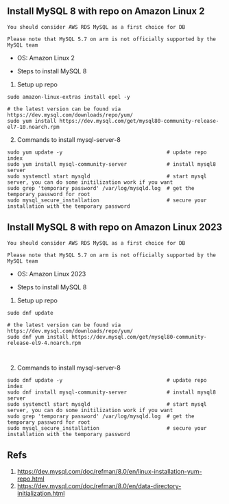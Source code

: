 ## Install MySQL 8 with repo on Amazon Linux 2

`You should consider AWS RDS MySQL as a first choice for DB`

`Please note that MySQL 5.7 on arm is not officially supported by the MySQL team`

* OS: Amazon Linux 2

* Steps to install MySQL 8

1. Setup up repo

```
sudo amazon-linux-extras install epel -y

# the latest version can be found via https://dev.mysql.com/downloads/repo/yum/
sudo yum install https://dev.mysql.com/get/mysql80-community-release-el7-10.noarch.rpm

```

2. Commands to install mysql-server-8

```shell
sudo yum update -y                                  # update repo index
sudo yum install mysql-community-server             # install mysql8 server
sudo systemctl start mysqld                         # start mysql server, you can do some initilization work if you want 
sudo grep 'temporary password' /var/log/mysqld.log  # get the temporary password for root
sudo mysql_secure_installation                      # secure your installation with the temporary password

```

## Install MySQL 8 with repo on Amazon Linux 2023

`You should consider AWS RDS MySQL as a first choice for DB`

`Please note that MySQL 5.7 on arm is not officially supported by the MySQL team`

* OS: Amazon Linux 2023

* Steps to install MySQL 8

1. Setup up repo

```
sudo dnf update

# the latest version can be found via https://dev.mysql.com/downloads/repo/yum/
sudo dnf yum install https://dev.mysql.com/get/mysql80-community-release-el9-4.noarch.rpm



```

2. Commands to install mysql-server-8

```shell
sudo dnf update -y                                  # update repo index
sudo dnf install mysql-community-server             # install mysql8 server
sudo systemctl start mysqld                         # start mysql server, you can do some initilization work if you want 
sudo grep 'temporary password' /var/log/mysqld.log  # get the temporary password for root
sudo mysql_secure_installation                      # secure your installation with the temporary password

```


## Refs

1. https://dev.mysql.com/doc/refman/8.0/en/linux-installation-yum-repo.html
1. https://dev.mysql.com/doc/refman/8.0/en/data-directory-initialization.html


